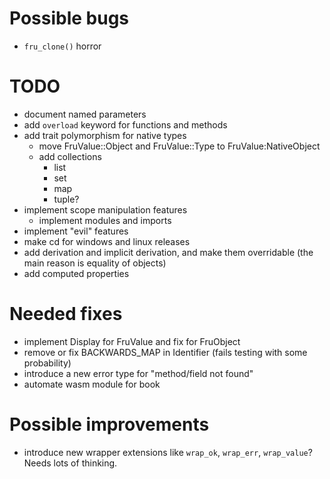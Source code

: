 # Possible bugs

- `fru_clone()` horror

# TODO

- document named parameters
- add `overload` keyword for functions and methods
- add trait polymorphism for native types
    - move FruValue::Object and FruValue::Type to FruValue:NativeObject
    - add collections
        - list
        - set
        - map
        - tuple?
- implement scope manipulation features
    - implement modules and imports
- implement "evil" features
- make cd for windows and linux releases
- add derivation and implicit derivation, and make them overridable (the main reason is equality of objects)
- add computed properties

# Needed fixes

- implement Display for FruValue and fix for FruObject
- remove or fix BACKWARDS_MAP in Identifier (fails testing with some probability)
- introduce a new error type for "method/field not found"
- automate wasm module for book

# Possible improvements

- introduce new wrapper extensions like `wrap_ok`, `wrap_err`, `wrap_value`? Needs lots of thinking.
